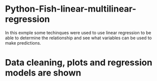 # Python-Fish-linear-multilinear-regression
In this exmple some techinques were used to use linear regression to be able to determine the relationship and see what variables can be used to make predictions.
# Data cleaning, plots and regression models are shown 
